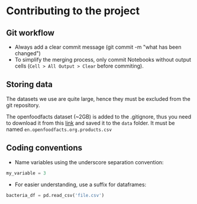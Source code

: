 # Contributing to the project

## Git workflow

* Always add a clear commit message (git commit -m "what has been changed")
* To simplify the merging process, only commit Notebooks without output cells
(`Cell > All Output > Clear` before commiting).

## Storing data

The datasets we use are quite large, hence they must be excluded from the
git repository.

The openfoodfacts dataset (~2GB) is added to the .gitignore, thus you need to
download it from this [link](https://static.openfoodfacts.org/data/en.openfoodfacts.org.products.csv)
and saved it to the `data` folder. It must be named `en.openfoodfacts.org.products.csv`

## Coding conventions

* Name variables using the underscore separation convention:
``` python
my_variable = 3
```
* For easier understanding, use a suffix for dataframes:
``` python
bacteria_df = pd.read_csv('file.csv')
```
